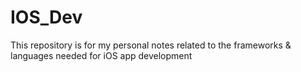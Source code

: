 # IOS_Dev
This repository is for my personal notes related to the frameworks &amp; languages needed for iOS app development
